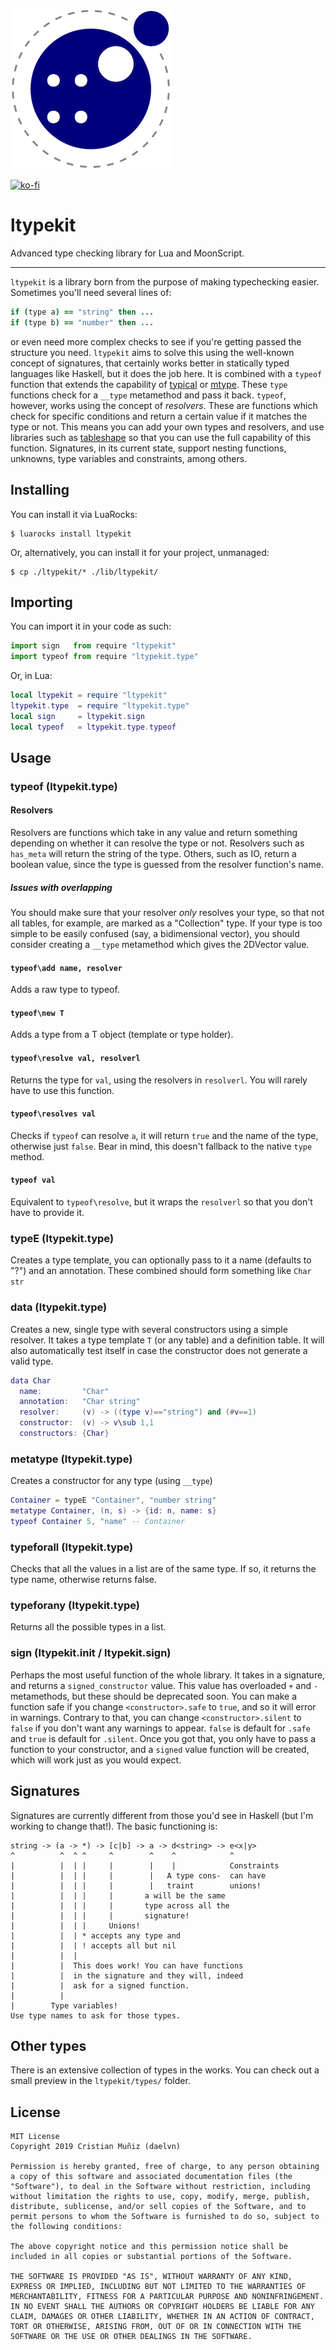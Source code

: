 ![](.github/ltypekit.logo.png)

[![ko-fi](https://www.ko-fi.com/img/donate_sm.png)](https://ko-fi.com/F1F5Q9VS)

# ltypekit

Advanced type checking library for Lua and MoonScript.

---

`ltypekit` is a library born from the purpose of making typechecking easier. Sometimes you'll need several lines of:

```coffeescript
if (type a) == "string" then ...
if (type b) == "number" then ...
```

or even need more complex checks to see if you're getting passed the structure you need. `ltypekit` aims to solve this using the well-known concept of signatures, that certainly works better in statically typed languages like Haskell, but it does the job here. It is combined with a `typeof` function that extends the capability of [typical](https://github.com/hoelzro/lua-typical) or [mtype](https://github.com/jirutka/mtype). These `type` functions check for a `__type` metamethod and pass it back. `typeof`, however, works using the concept of *resolvers*. These are functions which check for specific conditions and return a certain value if it matches the type or not. This means you can add your own types and resolvers, and use libraries such as [tableshape](https://github.com/leafo/tableshape) so that you can use the full capability of this function. Signatures, in its current state, support nesting functions, unknowns, type variables and constraints, among others.

## Installing

You can install it via LuaRocks:

```
$ luarocks install ltypekit
```

Or, alternatively, you can install it for your project, unmanaged:

```
$ cp ./ltypekit/* ./lib/ltypekit/
```

## Importing

You can import it in your code as such:

```python
import sign   from require "ltypekit"
import typeof from require "ltypekit.type"
```

Or, in Lua:

```lua
local ltypekit = require "ltypekit"
ltypekit.type  = require "ltypekit.type"
local sign     = ltypekit.sign
local typeof   = ltypekit.type.typeof
```

## Usage

### typeof (ltypekit.type)

#### Resolvers

Resolvers are functions which take in any value and return something depending on whether it can resolve the type or not. Resolvers such as `has_meta` will return the string of the type. Others, such as IO, return a boolean value, since the type is guessed from the resolver function's name.

##### Issues with overlapping

You should make sure that your resolver *only* resolves your type, so that not all tables, for example, are marked as a "Collection" type. If your type is too simple to be easily confused (say, a bidimensional vector), you should consider creating a `__type` metamethod which gives the 2DVector value.

#### `typeof\add name, resolver`
Adds a raw type to typeof.

#### `typeof\new T`

Adds a type from a T object (template or type holder).

#### `typeof\resolve val, resolverl`

Returns the type for `val`, using the resolvers in `resolverl`. You will rarely have to use this function.

#### `typeof\resolves val`

Checks if `typeof` can resolve `a`, it will return `true` and the name of the type, otherwise just `false`. Bear in mind, this doesn't fallback to the native `type` method.

#### `typeof val`

Equivalent to `typeof\resolve`, but it wraps the `resolverl` so that you don't have to provide it.

### typeE (ltypekit.type)

Creates a type template, you can optionally pass to it a name (defaults to "?") and an annotation. These combined should form something like `Char str`

### data (ltypekit.type)

Creates a new, single type with several constructors using a simple resolver. It takes a type template `T` (or any table) and a definition table. It will also automatically test itself in case the constructor does not generate a valid type.

```lua
data Char
  name:         "Char"
  annotation:   "Char string"
  resolver:     (v) -> ((type v)=="string") and (#v==1)
  constructor:  (v) -> v\sub 1,1
  constructors: {Char}
```

### metatype (ltypekit.type)

Creates a constructor for any type (using `__type`)

```lua
Container = typeE "Container", "number string"
metatype Container, (n, s) -> {id: n, name: s}
typeof Container 5, "name" -- Container
```

### typeforall (ltypekit.type)

Checks that all the values in a list are of the same type. If so, it returns the type name, otherwise returns false.

### typeforany (ltypekit.type)

Returns all the possible types in a list.

### sign (ltypekit.init / ltypekit.sign)

Perhaps the most useful function of the whole library. It takes in a signature, and returns a `signed_constructor` value. This value has overloaded `+` and `-` metamethods, but these should be deprecated soon. You can make a function safe if you change `<constructor>.safe` to `true`, and so it will error in warnings. Contrary to that, you can change `<constructor>.silent` to `false` if you don't want any warnings to appear. `false` is default for `.safe` and `true` is default for `.silent`. Once you got that, you only have to pass a function to your constructor, and a `signed` value function will be created, which will work just as you would expect.

## Signatures

Signatures are currently different from those you'd see in Haskell (but I'm working to change that!). The basic functioning is:

```
string -> (a -> *) -> [c|b] -> a -> d<string> -> e<x|y>
^          ^  ^ ^     ^        ^    ^            ^
|          |  | |     |        |    |            Constraints
|          |  | |     |        |   A type cons-  can have
|          |  | |     |        |   traint        unions!
|          |  | |     |       a will be the same
|          |  | |     |       type across all the
|          |  | |     |       signature!
|          |  | |     Unions!
|          |  | * accepts any type and
|          |  | ! accepts all but nil
|          |  |
|          |  This does work! You can have functions
|          |  in the signature and they will, indeed
|          |  ask for a signed function.
|          |
|        Type variables!
Use type names to ask for those types.
```

## Other types

There is an extensive collection of types in the works. You can check out a small preview in the `ltypekit/types/` folder.

##  License

```
MIT License
Copyright 2019 Cristian Muñiz (daelvn)

Permission is hereby granted, free of charge, to any person obtaining a copy of this software and associated documentation files (the "Software"), to deal in the Software without restriction, including without limitation the rights to use, copy, modify, merge, publish, distribute, sublicense, and/or sell copies of the Software, and to permit persons to whom the Software is furnished to do so, subject to the following conditions:

The above copyright notice and this permission notice shall be included in all copies or substantial portions of the Software.

THE SOFTWARE IS PROVIDED "AS IS", WITHOUT WARRANTY OF ANY KIND, EXPRESS OR IMPLIED, INCLUDING BUT NOT LIMITED TO THE WARRANTIES OF MERCHANTABILITY, FITNESS FOR A PARTICULAR PURPOSE AND NONINFRINGEMENT. IN NO EVENT SHALL THE AUTHORS OR COPYRIGHT HOLDERS BE LIABLE FOR ANY CLAIM, DAMAGES OR OTHER LIABILITY, WHETHER IN AN ACTION OF CONTRACT, TORT OR OTHERWISE, ARISING FROM, OUT OF OR IN CONNECTION WITH THE SOFTWARE OR THE USE OR OTHER DEALINGS IN THE SOFTWARE.
```
